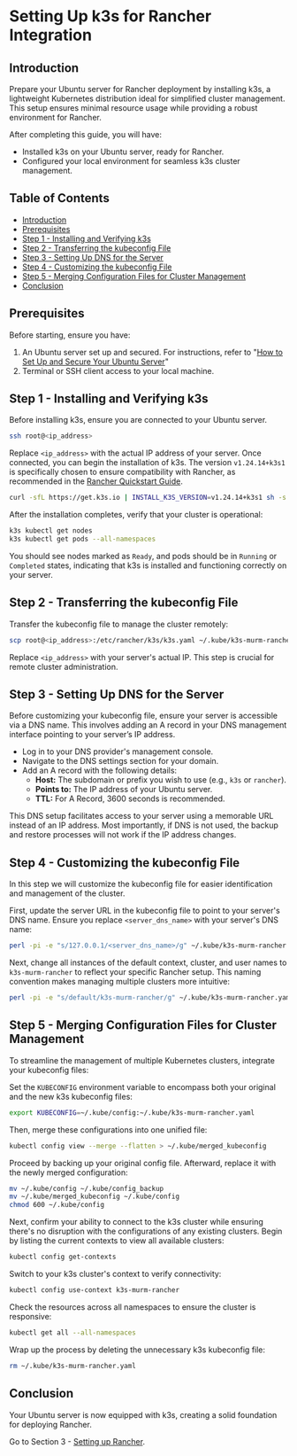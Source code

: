 # Setting Up k3s for Rancher Integration

## Introduction

Prepare your Ubuntu server for Rancher deployment by installing k3s, a lightweight Kubernetes distribution ideal for simplified cluster management. This setup ensures minimal resource usage while providing a robust environment for Rancher.

After completing this guide, you will have:

- Installed k3s on your Ubuntu server, ready for Rancher.
- Configured your local environment for seamless k3s cluster management.

## Table of Contents

- [Introduction](#introduction)
- [Prerequisites](#prerequisites)
- [Step 1 - Installing and Verifying k3s](#step-1---installing-and-verifying-k3s)
- [Step 2 - Transferring the kubeconfig File](#step-2---transferring-the-kubeconfig-file)
- [Step 3 - Setting Up DNS for the Server](#step-3---setting-up-dns-for-the-server)
- [Step 4 - Customizing the kubeconfig File](#step-4---customizing-the-kubeconfig-file)
- [Step 5 - Merging Configuration Files for Cluster Management](#step-5---merging-configuration-files-for-cluster-management)
- [Conclusion](#conclusion)

## Prerequisites

Before starting, ensure you have:

1. An Ubuntu server set up and secured. For instructions, refer to "[How to Set Up and Secure Your Ubuntu Server](../01-setup-ubuntu/README.md)"
2. Terminal or SSH client access to your local machine.

## Step 1 - Installing and Verifying k3s

Before installing k3s, ensure you are connected to your Ubuntu server.

```bash
ssh root@<ip_address>
```

Replace `<ip_address>` with the actual IP address of your server. Once connected, you can begin the installation of k3s. The version `v1.24.14+k3s1` is specifically chosen to ensure compatibility with Rancher, as recommended in the [Rancher Quickstart Guide](https://github.com/rancher/quickstart/tree/master/rancher/rancher-common).

```bash
curl -sfL https://get.k3s.io | INSTALL_K3S_VERSION=v1.24.14+k3s1 sh -s - server --cluster-init
```

After the installation completes, verify that your cluster is operational:

```bash
k3s kubectl get nodes
k3s kubectl get pods --all-namespaces
```

You should see nodes marked as `Ready`, and pods should be in `Running` or `Completed` states, indicating that k3s is installed and functioning correctly on your server.

## Step 2 - Transferring the kubeconfig File

Transfer the kubeconfig file to manage the cluster remotely:

```bash
scp root@<ip_address>:/etc/rancher/k3s/k3s.yaml ~/.kube/k3s-murm-rancher.yaml
```

Replace `<ip_address>` with your server's actual IP. This step is crucial for remote cluster administration.

## Step 3 - Setting Up DNS for the Server

Before customizing your kubeconfig file, ensure your server is accessible via a DNS name. This involves adding an A record in your DNS management interface pointing to your server’s IP address.

- Log in to your DNS provider's management console.
- Navigate to the DNS settings section for your domain.
- Add an A record with the following details:
  - **Host:** The subdomain or prefix you wish to use (e.g., `k3s` or `rancher`).
  - **Points to:** The IP address of your Ubuntu server.
  - **TTL:** For A Record, 3600 seconds is recommended.

This DNS setup facilitates access to your server using a memorable URL instead of an IP address. Most importantly, if DNS is not used, the backup and restore processes will not work if the IP address changes.

## Step 4 - Customizing the kubeconfig File

In this step we will customize the kubeconfig file for easier identification and management of the cluster.

First, update the server URL in the kubeconfig file to point to your server's DNS name. Ensure you replace `<server_dns_name>` with your server's DNS name:

```bash
perl -pi -e "s/127.0.0.1/<server_dns_name>/g" ~/.kube/k3s-murm-rancher.yaml
```

Next, change all instances of the default context, cluster, and user names to `k3s-murm-rancher` to reflect your specific Rancher setup. This naming convention makes managing multiple clusters more intuitive:

```bash
perl -pi -e "s/default/k3s-murm-rancher/g" ~/.kube/k3s-murm-rancher.yaml
```

## Step 5 - Merging Configuration Files for Cluster Management

To streamline the management of multiple Kubernetes clusters, integrate your kubeconfig files:

Set the `KUBECONFIG` environment variable to encompass both your original and the new k3s kubeconfig files:

```bash
export KUBECONFIG=~/.kube/config:~/.kube/k3s-murm-rancher.yaml
```

Then, merge these configurations into one unified file:

```bash
kubectl config view --merge --flatten > ~/.kube/merged_kubeconfig
```

Proceed by backing up your original config file. Afterward, replace it with the newly merged configuration:

```bash
mv ~/.kube/config ~/.kube/config_backup
mv ~/.kube/merged_kubeconfig ~/.kube/config
chmod 600 ~/.kube/config
```

Next, confirm your ability to connect to the k3s cluster while ensuring there's no disruption with the configurations of any existing clusters. Begin by listing the current contexts to view all available clusters:

```bash
kubectl config get-contexts
```

Switch to your k3s cluster's context to verify connectivity:

```bash
kubectl config use-context k3s-murm-rancher
```

Check the resources across all namespaces to ensure the cluster is responsive:

```bash
kubectl get all --all-namespaces
```

Wrap up the process by deleting the unnecessary k3s kubeconfig file:

```bash
rm ~/.kube/k3s-murm-rancher.yaml
```

## Conclusion

Your Ubuntu server is now equipped with k3s, creating a solid foundation for deploying Rancher.

Go to Section 3 - [Setting up Rancher](../03-setup-rancher/README.md).
